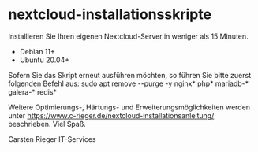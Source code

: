 # nextcloud-installationsskripte
Installieren Sie Ihren eigenen Nextcloud-Server in weniger als 15 Minuten.

* Debian 11+
* Ubuntu 20.04+

Sofern Sie das Skript erneut ausführen möchten, so führen Sie bitte zuerst folgenden Befehl aus:
sudo apt remove --purge -y nginx* php* mariadb-* galera-* redis*
 
Weitere Optimierungs-, Härtungs- und Erweiterungsmöglichkeiten werden unter
https://www.c-rieger.de/nextcloud-installationsanleitung/
beschrieben. Viel Spaß.

Carsten Rieger IT-Services
